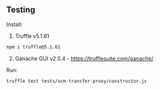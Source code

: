 ## Testing

Install:
1. Truffle v5.1.61
```bash
npm i truffle@5.1.61 
```

2. Ganache GUI v2.5.4 - https://trufflesuite.com/ganache/

Run:
```bash
truffle test tests/xcm-transfer-proxy/constructor.js
```
